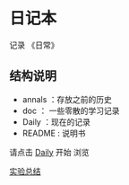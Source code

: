 # 日记本

记录 《日常》 

## 结构说明 

* annals ：存放之前的历史
* doc   ： 一些零散的学习记录
* Daily ：现在的记录
* README : 说明书

请点击 [Daily](Daily.md) 开始 浏览

[实验总结](Summary.md)
